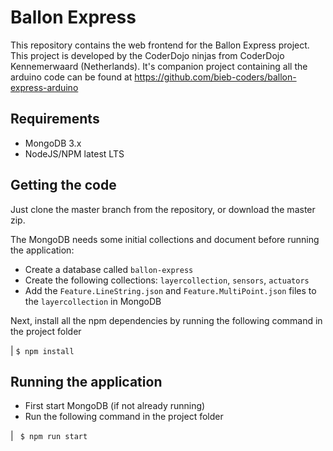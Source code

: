 # Ballon Express

This repository contains the web frontend for the Ballon Express project.
This project is developed by the CoderDojo ninjas from CoderDojo Kennemerwaard (Netherlands).
It's companion project containing all the arduino code can be found at https://github.com/bieb-coders/ballon-express-arduino

## Requirements

* MongoDB 3.x
* NodeJS/NPM latest LTS

## Getting the code

Just clone the master branch from the repository, or download the master zip.

The MongoDB needs some initial collections and document before running the application:

* Create a database called `ballon-express`
* Create the following collections: `layercollection`, `sensors`, `actuators`
* Add the `Feature.LineString.json` and `Feature.MultiPoint.json` files to the `layercollection` in MongoDB

Next, install all the npm dependencies by running the following command in the project folder

| `$ npm install`

## Running the application

* First start MongoDB (if not already running)
* Run the following command in the project folder

| ` $ npm run start`

